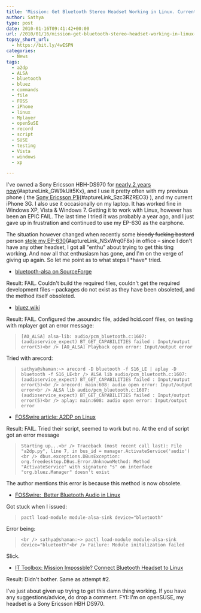 ```yaml
---
title: 'Mission: Get Bluetooth Stereo Headset Working in Linux. Current Status: EPIC FAIL'
author: Sathya
type: post
date: 2010-01-16T09:41:42+00:00
url: /2010/01/16/mission-get-bluetooth-stereo-headset-working-in-linux-current-status-epic-fail/
topsy_short_url:
  - https://bit.ly/4wESPN
categories:
  - News
tags:
  - a2dp
  - ALSA
  - bluetooth
  - bluez
  - commands
  - file
  - FOSS
  - iPhone
  - linux
  - Mplayer
  - openSuSE
  - record
  - script
  - SUSE
  - testing
  - Vista
  - windows
  - xp

---
```

I've owned a Sony Ericsson HBH-DS970 for [nearly 2 years now][1]{#aptureLink_GW9kUit5Kx}, and I use it pretty often with my previous phone ( the [Sony Ericsson P1i][2]{#aptureLink_Szc3RZREO3} ), and my current iPhone 3G. I also use it occasionally on my laptop. It has worked fine in Windows XP, Vista & Windows 7. Getting it to work with Linux, however has been an EPIC FAIL. The last time I tried it was probably a year ago, and I just gave up in frustration and continued to use my EP-630 as the earphone.

<!--more-->

The situation however changed when recently some <span style="text-decoration: line-through;">bloody fucking bastard</span> person [stole my EP-630][3]{#aptureLink_NSxWrq0F8x} in office &#8211; since I don't have any other headset, I got all "enthu" about trying to get this ting working. And now all that enthusiasm has gone, and I'm on the verge of giving up again. So let me point as to what steps I \*have\* tried.

  * [bluetooth-alsa on SourceForge][4]

Result: FAIL. Couldn't build the required files, couldn't get the required development files &#8211; packages do not exist as they have been obsoleted, and the method itself obsoleted.

  * [bluez wiki][5]

Result: FAIL. Configured the .asoundrc file, added hcid.conf files, on testing with mplayer got an error message:

> `[AO_ALSA] alsa-lib: audio/pcm_bluetooth.c:1607:(audioservice_expect) BT_GET_CAPABILITIES failed : Input/output error(5)<br />
[AO_ALSA] Playback open error: Input/output error`

Tried with arecord:

> `sathya@shaman:~> arecord -D bluetooth -f S16_LE | aplay -D bluetooth -f S16_LE<br />
ALSA lib audio/pcm_bluetooth.c:1607:(audioservice_expect) BT_GET_CAPABILITIES failed : Input/output error(5)<br />
arecord: main:608: audio open error: Input/output error<br />
ALSA lib audio/pcm_bluetooth.c:1607:(audioservice_expect) BT_GET_CAPABILITIES failed : Input/output error(5)<br />
aplay: main:608: audio open error: Input/output error`

  * [FOSSwire article: A2DP on Linux][6]

Result: FAIL. Tried their script, seemed to work but no. At the end of script got an error message

> `Starting up...<br />
Traceback (most recent call last): File "a2dp.py", line 7, in bus_id = manager.ActivateService('audio')<br />
dbus.exceptions.DBusException: org.freedesktop.DBus.Error.UnknownMethod: Method "ActivateService" with signature "s" on interface "org.bluez.Manager" doesn't exist` 

The author mentions this error is because this method is now obsolete.

  * [FOSSwire:  Better Bluetooth Audio in Linux][7]

Got stuck when I issued:

> `pactl load-module module-alsa-sink device="bluetooth"`

Error being:

> `<br />
sathya@shaman:~> pactl load-module module-alsa-sink device="bluetooth"<br />
Failure: Module initalization failed`

Slick.

  * [IT Toolbox: Mission Impossble? Connect Bluetooth Headset to Linux][8]

Result: Didn't bother. Same as attempt #2.

I've just about given up trying to get this damn thing working. If you have any suggestions/advice, do drop a comment. FYI: I'm on openSUSE, my headset is a Sony Ericsson HBH DS970.

 [1]: https://sathyabh.at/2008/05/22/my-bt-headset-is-here/
 [2]: https://sathyabh.at/2008/03/30/sony-ericsson-p1i-review/
 [3]: https://twitter.com/sathyabhat/statuses/7403663222
 [4]: https://bluetooth-alsa.sourceforge.net/build.html
 [5]: https://wiki.bluez.org/wiki/HOWTO/AudioDevices
 [6]: https://fosswire.com/post/2008/1/a2dp-stereo-linux/
 [7]: https://fosswire.com/post/2008/10/better-bluetooth-audio/
 [8]: https://it.toolbox.com/blogs/locutus/mission-impossible-connect-bluetooth-headset-to-linux-35365
